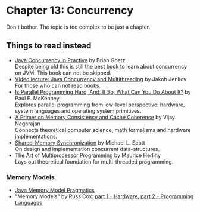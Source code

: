 # Chapter 13: Concurrency

Don't bother. The topic is too complex to be just a chapter.

## Things to read instead

* [Java Concurrency In Practive](https://www.amazon.com/Java-Concurrency-Practice-Brian-Goetz/dp/0321349601) by Brian Goetz<br/> 
  Despite being old this is still the best book to learn about concurrency on JVM. This book can not be skipped.
* [Video lecture: Java Concurrency and Multithreading](https://www.youtube.com/playlist?list=PLL8woMHwr36EDxjUoCzboZjedsnhLP1j4) by Jakob Jenkov<br/>
  For those who can not read books.
* [Is Parallel Programming Hard, And, If So, What Can You Do About It?](https://arxiv.org/abs/1701.00854) by Paul E. McKenney<br/>
  Explores parallel programming from low-level perspective: hardware, system languages and operating system primitives.
* [A Primer on Memory Consistency and Cache Coherence](https://www.goodreads.com/book/show/52819132-a-primer-on-memory-consistency-and-cache-coherence) by Vijay Nagarajan <br/>
  Connects theoretical computer science, math formalisms and hardware implementations. 
* [Shared-Memory Synchronization](https://www.amazon.com/Shared-Memory-Synchronization-Synthesis-Lectures-Architecture/dp/160845956X) by  Michael L. Scott<br/>
  On design and implementation concurrent data-structures.
* [The Art of Multiprocessor Programming](https://www.amazon.com/Art-Multiprocessor-Programming-Maurice-Herlihy-dp-0124159508/dp/0124159508) by Maurice Herlihy<br/>
  Lays out theoretical foundation for multi-threaded programming.

### Memory Models

* [Java Memory Model Pragmatics](https://shipilev.net/blog/2014/jmm-pragmatics/)
* "Memory Models" by Russ Cox: [part 1 - Hardware](https://research.swtch.com/hwmm), [part 2 - Programming Languages](https://research.swtch.com/plmm)
